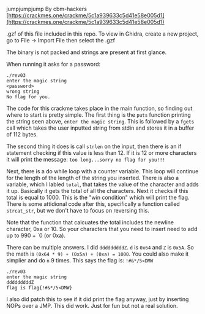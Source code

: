 jumpjumpjump By cbm-hackers\
[https://crackmes.one/crackme/5c1a939633c5d41e58e005d1](https://crackmes.one/crackme/5c1a939633c5d41e58e005d1)

.gzf of this file included in this repo. To view in Ghidra, create a new project, go to File -> Import File then select the .gzf

The binary is not packed and strings are present at first glance. 

When running it asks for a password:

```
./rev03 
enter the magic string
<password>
wrong string
No flag for you.
```

The code for this crackme takes place in the main function, so finding out where to start is pretty simple. The first thing is the `puts` function printing the string seen above, `enter the magic string`. This is followed by a `fgets` call which takes the user inputted string from stdin and stores it in a buffer of 112 bytes.

The second thing it does is call `strlen` on the input, then there is an if statement checking if this value is less than 12. If it is 12 or more characters it will print the message: `too long...sorry no flag for you!!!`

Next, there is a do while loop with a counter variable. This loop will continue for the length of the length of the string you inserted. There is also a variable, which I labled `total`, that takes the value of the character and adds it up. Basically it gets the total of all the characters. Next it checks if this total is equal to 1000. This is the "win condition" which will print the flag. There is some attidional code after this, specifically a function called `strcat_str`, but we don't have to focus on reversing this.

Note that the function that calcuates the total includes the newline character, 0xa or 10. So your characters that you need to insert need to add up to 990 + `0 (or 0xa).

There can be multiple answers. I did `dddddddddZ`. `d` is `0x64` and `Z` is `0x5A`. So the math is `(0x64 * 9) + (0x5a) + (0xa) = 1000`. You could also make it simplier and do `n` 9 times. This says the flag is: `!#&*/5<DMW`

```
./rev03 
enter the magic string
dddddddddZ
flag is flag{!#&*/5<DMW}
```

I also did patch this to see if it did print the flag anyway, just by inserting NOPs over a JMP. This did work. Just for fun but not a real solution.
